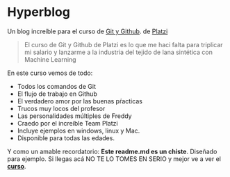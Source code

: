 # Hyperblog
Un blog increíble para el curso de [Git y Github](https://platzi.com/clases/git-github/ "curso de Git y Github"). de [Platzi](https://platzi.com/ "Platzi")
> El curso de Git y Github de Platzi es lo que me haci falta para triplicar mi salario y lanzarme a la industria del tejido de lana sintética con Machine Learning

En este curso vemos de todo:
* Todos los comandos de Git
* El flujo de trabajo en Github
* El verdadero amor por las buenas pŕacticas
* Trucos muy locos del profesor
* Las personalidades múltiples de Freddy
* Craedo por el increíble Team Platzi
* Incluye ejemplos en windows, linux y Mac.
* Disponible para todas las edades.

Y como un amable recordatorio: **Este readme.md es un chiste**. Diseñado para ejemplo. Si llegas acá NO TE LO TOMES EN SERIO y mejor ve a ver el [**curso**](https://platzi.com/clases/git-github/ "curso de Git y Github").